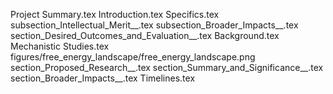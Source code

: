 Project Summary.tex
Introduction.tex
Specifics.tex
subsection_Intellectual_Merit__.tex
subsection_Broader_Impacts__.tex
section_Desired_Outcomes_and_Evaluation__.tex
Background.tex
Mechanistic Studies.tex
figures/free_energy_landscape/free_energy_landscape.png
section_Proposed_Research__.tex
section_Summary_and_Significance__.tex
section_Broader_Impacts__.tex
Timelines.tex

